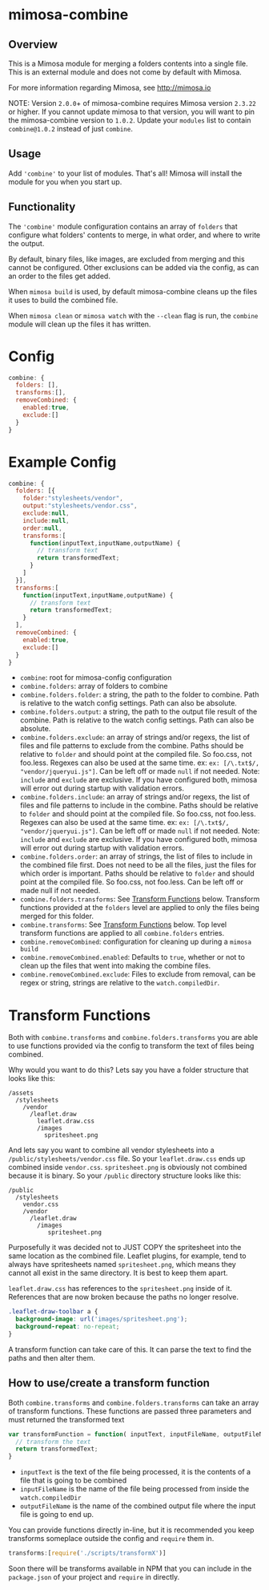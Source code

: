 mimosa-combine
===========

## Overview

This is a Mimosa module for merging a folders contents into a single file. This is an external module and does not come by default with Mimosa.

For more information regarding Mimosa, see http://mimosa.io

NOTE: Version `2.0.0`+ of mimosa-combine requires Mimosa version `2.3.22` or higher. If you cannot update mimosa to that version, you will want to pin the mimosa-combine version to `1.0.2`.  Update your `modules` list to contain `combine@1.0.2` instead of just `combine`.

## Usage

Add `'combine'` to your list of modules.  That's all!  Mimosa will install the module for you when you start up.

## Functionality

The `'combine'` module configuration contains an array of `folders` that configure what folders' contents to merge, in what order, and where to write the output.

By default, binary files, like images, are excluded from merging and this cannot be configured.  Other exclusions can be added via the config, as can an order to the files get added.

When `mimosa build` is used, by default mimosa-combine cleans up the files it uses to build the combined file.

When `mimosa clean` or `mimosa watch` with the `--clean` flag is run, the `combine` module will clean up the files it has written.

# Config

```javascript
combine: {
  folders: [],
  transforms:[],
  removeCombined: {
    enabled:true,
    exclude:[]
  }
}
```

# Example Config

```javascript
combine: {
  folders: [{
    folder:"stylesheets/vendor",
    output:"stylesheets/vendor.css",
    exclude:null,
    include:null,
    order:null,
    transforms:[
      function(inputText,inputName,outputName) {
        // transform text
        return transformedText;
      }
    ]
  }],
  transforms:[
    function(inputText,inputName,outputName) {
      // transform text
      return transformedText;
    }
  ],
  removeCombined: {
    enabled:true,
    exclude:[]
  }
}
```

* `combine`: root for mimosa-config configuration
* `combine.folders`: array of folders to combine
* `combine.folders.folder`: a string, the path to the folder to combine. Path is relative to the watch config settings.  Path can also be absolute.
* `combine.folders.output`: a string, the path to the output file result of the combine.  Path is relative to the watch config settings.  Path can also be absolute.
* `combine.folders.exclude`: an array of strings and/or regexs, the list of files and file patterns to exclude from the combine. Paths should be relative to `folder` and should point at the compiled file. So foo.css, not foo.less. Regexes can also be used at the same time.  ex: `ex: [/\.txt$/, "vendor/jqueryui.js"]`. Can be left off or made `null` if not needed.  Note: `include` and `exclude` are exclusive.  If you have configured both, mimosa will error out during startup with validation errors.
* `combine.folders.include`: an array of strings and/or regexs, the list of files and file patterns to include in the combine. Paths should be relative to `folder` and should point at the compiled file. So foo.css, not foo.less. Regexes can also be used at the same time.  ex: `ex: [/\.txt$/, "vendor/jqueryui.js"]`. Can be left off or made `null` if not needed.  Note: `include` and `exclude` are exclusive.  If you have configured both, mimosa will error out during startup with validation errors.
* `combine.folders.order`: an array of strings, the list of files to include in the combined file first. Does not need to be all the files, just the files for which order is important. Paths should be relative to `folder` and should point at the compiled file. So foo.css, not foo.less. Can be left off or made null if not needed.
* `combine.folders.transforms`: See [Transform Functions]() below. Transform functions provided at the `folders` level are applied to only the files being merged for this folder.
* `combine.transforms`: See [Transform Functions]() below. Top level transform functions are applied to all `combine.folders` entries.
* `combine.removeCombined`: configuration for cleaning up during a `mimosa build`
* `combine.removeCombined.enabled`: Defaults to `true`, whether or not to clean up the files that went into making the combine files.
* `combine.removeCombined.exclude`: Files to exclude from removal, can be regex or string, strings are relative to the `watch.compiledDir`.

# Transform Functions

Both with `combine.transforms` and `combine.folders.transforms` you are able to use functions provided via the config to transform the text of files being combined.

Why would you want to do this? Lets say you have a folder structure that looks like this:

```
/assets
  /stylesheets
    /vendor
      /leaflet.draw
        leaflet.draw.css
        /images
          spritesheet.png
```

And lets say you want to combine all vendor stylesheets into a `/public/stylesheets/vendor.css` file.  So your `leaflet.draw.css` ends up combined inside `vendor.css`.  `spritesheet.png` is obviously not combined because it is binary.  So your `/public` directory structure looks like this:

```
/public
  /stylesheets
    vendor.css
    /vendor
      /leaflet.draw
        /images
           spritesheet.png
```

Purposefully it was decided not to JUST COPY the spritesheet into the same location as the combined file.  Leaflet plugins, for example, tend to always have spritesheets named `spritesheet.png`, which means they cannot all exist in the same directory.  It is best to keep them apart.

`leaflet.draw.css` has references to the `spritesheet.png` inside of it.  References that are now broken because the paths no longer resolve.

```css
.leaflet-draw-toolbar a {
  background-image: url('images/spritesheet.png');
  background-repeat: no-repeat;
}
```

A transform function can take care of this.  It can parse the text to find the paths and then alter them.

## How to use/create a transform function

Both `combine.transforms` and `combine.folders.transforms` can take an array of transform functions.  These functions are passed three parameters and must returned the transformed text

```javascript
var transformFunction = function( inputText, inputFileName, outputFileName) {
  // transform the text
  return transformedText;
}
```

* `inputText` is the text of the file being processed, it is the contents of a file that is going to be combined
* `inputFileName` is the name of the file being processed from inside the `watch.compiledDir`
* `outputFileName` is the name of the combined output file where the input file is going to end up.

You can provide functions directly in-line, but it is recommended you keep transforms someplace outside the config and `require` them in.

```javascript
transforms:[require('./scripts/transformX')]
```

Soon there will be transforms available in NPM that you can include in the `package.json` of your project and `require` in directly.
